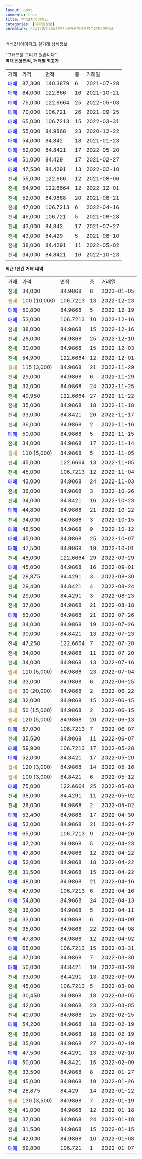 ```yaml
---
layout: post
comments: true
title: 백석2차아이파크
categories: [아파트정보]
permalink: /apt/충청남도천안시서북구백석동백석2차아이파크
---
```


백석2차아이파크 실거래 상세정보

<script type="text/javascript">
  google.charts.load('current', {'packages':['line', 'corechart']});
  google.charts.setOnLoadCallback(drawChart);

  function drawChart() {
    var data = new google.visualization.DataTable();
    data.addColumn('date', '거래일');
    data.addColumn('number', "매매");
    data.addColumn('number', "전세");
    data.addColumn('number', "전매");

    data.addRows([[new Date(Date.parse("2023-01-05")), null, 34000, null], [new Date(Date.parse("2022-12-23")), null, null, null], [new Date(Date.parse("2022-12-19")), 50800, null, null], [new Date(Date.parse("2022-12-16")), 53000, null, null], [new Date(Date.parse("2022-12-16")), null, 38000, null], [new Date(Date.parse("2022-12-10")), null, 28000, null], [new Date(Date.parse("2022-12-03")), null, 30000, null], [new Date(Date.parse("2022-12-01")), null, 54900, null], [new Date(Date.parse("2022-11-29")), null, null, null], [new Date(Date.parse("2022-11-29")), null, 29000, null], [new Date(Date.parse("2022-11-25")), null, 32000, null], [new Date(Date.parse("2022-11-22")), null, 40950, null], [new Date(Date.parse("2022-11-18")), null, 35000, null], [new Date(Date.parse("2022-11-17")), null, 33000, null], [new Date(Date.parse("2022-11-16")), null, 36000, null], [new Date(Date.parse("2022-11-15")), 50000, null, null], [new Date(Date.parse("2022-11-14")), null, 34000, null], [new Date(Date.parse("2022-11-05")), null, null, null], [new Date(Date.parse("2022-11-05")), null, 45000, null], [new Date(Date.parse("2022-11-04")), null, 45000, null], [new Date(Date.parse("2022-11-03")), 43000, null, null], [new Date(Date.parse("2022-10-26")), null, 36000, null], [new Date(Date.parse("2022-10-23")), null, 34000, null], [new Date(Date.parse("2022-10-22")), 44800, null, null], [new Date(Date.parse("2022-10-15")), null, 34000, null], [new Date(Date.parse("2022-10-12")), 48500, null, null], [new Date(Date.parse("2022-10-07")), 45000, null, null], [new Date(Date.parse("2022-10-01")), 47500, null, null], [new Date(Date.parse("2022-09-29")), null, 48000, null], [new Date(Date.parse("2022-09-01")), 45000, null, null], [new Date(Date.parse("2022-08-30")), null, 28875, null], [new Date(Date.parse("2022-08-24")), null, 29400, null], [new Date(Date.parse("2022-08-23")), null, 29000, null], [new Date(Date.parse("2022-08-18")), null, 37000, null], [new Date(Date.parse("2022-07-26")), 53000, null, null], [new Date(Date.parse("2022-07-26")), null, 34000, null], [new Date(Date.parse("2022-07-23")), null, 30000, null], [new Date(Date.parse("2022-07-20")), null, 47250, null], [new Date(Date.parse("2022-07-20")), null, 34000, null], [new Date(Date.parse("2022-07-16")), null, 34000, null], [new Date(Date.parse("2022-07-04")), null, null, null], [new Date(Date.parse("2022-06-25")), null, 33000, null], [new Date(Date.parse("2022-06-22")), null, null, null], [new Date(Date.parse("2022-06-15")), null, 32000, null], [new Date(Date.parse("2022-06-15")), null, null, null], [new Date(Date.parse("2022-06-13")), null, null, null], [new Date(Date.parse("2022-06-07")), 57000, null, null], [new Date(Date.parse("2022-06-07")), null, 35500, null], [new Date(Date.parse("2022-05-28")), 59900, null, null], [new Date(Date.parse("2022-05-20")), 52000, null, null], [new Date(Date.parse("2022-05-16")), null, null, null], [new Date(Date.parse("2022-05-12")), null, null, null], [new Date(Date.parse("2022-05-03")), 75000, null, null], [new Date(Date.parse("2022-05-02")), null, 38000, null], [new Date(Date.parse("2022-05-02")), null, 26000, null], [new Date(Date.parse("2022-04-30")), 53400, null, null], [new Date(Date.parse("2022-04-27")), 53000, null, null], [new Date(Date.parse("2022-04-26")), 65000, null, null], [new Date(Date.parse("2022-04-23")), 47200, null, null], [new Date(Date.parse("2022-04-22")), 47800, null, null], [new Date(Date.parse("2022-04-22")), 52000, null, null], [new Date(Date.parse("2022-04-22")), null, 31500, null], [new Date(Date.parse("2022-04-16")), 48000, null, null], [new Date(Date.parse("2022-04-16")), null, 47000, null], [new Date(Date.parse("2022-04-13")), 54800, null, null], [new Date(Date.parse("2022-04-11")), null, 36000, null], [new Date(Date.parse("2022-04-09")), null, 33000, null], [new Date(Date.parse("2022-04-08")), null, 35000, null], [new Date(Date.parse("2022-04-02")), 47800, null, null], [new Date(Date.parse("2022-03-31")), 65000, null, null], [new Date(Date.parse("2022-03-30")), null, 37000, null], [new Date(Date.parse("2022-03-28")), 50000, null, null], [new Date(Date.parse("2022-03-09")), null, 33000, null], [new Date(Date.parse("2022-03-08")), null, 45000, null], [new Date(Date.parse("2022-03-05")), null, 30450, null], [new Date(Date.parse("2022-03-05")), null, 42000, null], [new Date(Date.parse("2022-02-25")), null, 40000, null], [new Date(Date.parse("2022-02-19")), 54200, null, null], [new Date(Date.parse("2022-02-19")), null, 36000, null], [new Date(Date.parse("2022-02-19")), null, 35000, null], [new Date(Date.parse("2022-02-10")), 47500, null, null], [new Date(Date.parse("2022-02-09")), 50000, null, null], [new Date(Date.parse("2022-01-27")), null, 33500, null], [new Date(Date.parse("2022-01-26")), null, 45000, null], [new Date(Date.parse("2022-01-22")), null, 28875, null], [new Date(Date.parse("2022-01-19")), null, null, null], [new Date(Date.parse("2022-01-18")), null, 41000, null], [new Date(Date.parse("2022-01-18")), null, 37000, null], [new Date(Date.parse("2022-01-15")), null, 31500, null], [new Date(Date.parse("2022-01-08")), null, 42000, null], [new Date(Date.parse("2022-01-07")), 59800, null, null]]);

    var options = {
      hAxis: {
        format: 'yyyy/MM/dd'
      },    
      lineWidth: 0,
      pointsVisible: true,    
      title: '최근 1년간 유형별 실거래가 분포',
      legend: { position: 'bottom' }
    };

    var formatter = new google.visualization.NumberFormat({pattern:'###,###'} );
    formatter.format(data, 1);
    formatter.format(data, 2);
    
    setTimeout(function() {
        var chart = new google.visualization.LineChart(document.getElementById('columnchart_material'));
        chart.draw(data, (options));
        document.getElementById('loading').style.display = 'none';
    }, 200);
  }
</script>


<div id="loading" style="z-index:20; display: block; margin-left: 0px">"그래프를 그리고 있습니다"</div>
<div id="columnchart_material" style="width: 95%; margin-left: 0px; display: block"></div>
<!-- contents start -->
<b>역대 전용면적, 거래별 최고가</b>
<table class="sortable">
    <tr>
      <td>거래</td>
      <td>가격</td>
      <td>면적</td>
      <td>층</td>
      <td>거래일</td>
    </tr>
        <tr>
          <td><a style="color: blue">매매</a></td>
          <td>87,300</td>
          <td>140.3879</td>
          <td>6</td>
          <td>2021-07-28</td>
        </tr>            <tr>
          <td><a style="color: blue">매매</a></td>
          <td>84,000</td>
          <td>122.666</td>
          <td>16</td>
          <td>2021-10-21</td>
        </tr>            <tr>
          <td><a style="color: blue">매매</a></td>
          <td>75,000</td>
          <td>122.6664</td>
          <td>25</td>
          <td>2022-05-03</td>
        </tr>            <tr>
          <td><a style="color: blue">매매</a></td>
          <td>70,000</td>
          <td>106.721</td>
          <td>26</td>
          <td>2021-09-25</td>
        </tr>            <tr>
          <td><a style="color: blue">매매</a></td>
          <td>65,000</td>
          <td>106.7213</td>
          <td>15</td>
          <td>2022-03-31</td>
        </tr>            <tr>
          <td><a style="color: blue">매매</a></td>
          <td>55,000</td>
          <td>84.9868</td>
          <td>23</td>
          <td>2020-12-22</td>
        </tr>            <tr>
          <td><a style="color: blue">매매</a></td>
          <td>54,000</td>
          <td>84.842</td>
          <td>18</td>
          <td>2021-01-23</td>
        </tr>            <tr>
          <td><a style="color: blue">매매</a></td>
          <td>52,000</td>
          <td>84.8421</td>
          <td>17</td>
          <td>2022-05-20</td>
        </tr>            <tr>
          <td><a style="color: blue">매매</a></td>
          <td>51,000</td>
          <td>84.429</td>
          <td>17</td>
          <td>2021-02-27</td>
        </tr>            <tr>
          <td><a style="color: blue">매매</a></td>
          <td>47,500</td>
          <td>84.4291</td>
          <td>13</td>
          <td>2022-02-10</td>
        </tr>        
        <tr>
              <td><a style="color: darkgreen">전세</a></td>
              <td>55,000</td>
              <td>122.666</td>
              <td>12</td>
              <td>2021-08-06</td>
            </tr>            <tr>
              <td><a style="color: darkgreen">전세</a></td>
              <td>54,900</td>
              <td>122.6664</td>
              <td>12</td>
              <td>2022-12-01</td>
            </tr>            <tr>
              <td><a style="color: darkgreen">전세</a></td>
              <td>52,000</td>
              <td>84.9868</td>
              <td>20</td>
              <td>2021-08-21</td>
            </tr>            <tr>
              <td><a style="color: darkgreen">전세</a></td>
              <td>47,000</td>
              <td>106.7213</td>
              <td>6</td>
              <td>2022-04-16</td>
            </tr>            <tr>
              <td><a style="color: darkgreen">전세</a></td>
              <td>46,000</td>
              <td>106.721</td>
              <td>5</td>
              <td>2021-08-28</td>
            </tr>            <tr>
              <td><a style="color: darkgreen">전세</a></td>
              <td>43,000</td>
              <td>84.842</td>
              <td>17</td>
              <td>2021-07-27</td>
            </tr>            <tr>
              <td><a style="color: darkgreen">전세</a></td>
              <td>43,000</td>
              <td>84.429</td>
              <td>5</td>
              <td>2021-08-10</td>
            </tr>            <tr>
              <td><a style="color: darkgreen">전세</a></td>
              <td>38,000</td>
              <td>84.4291</td>
              <td>11</td>
              <td>2022-05-02</td>
            </tr>            <tr>
              <td><a style="color: darkgreen">전세</a></td>
              <td>34,000</td>
              <td>84.8421</td>
              <td>16</td>
              <td>2022-10-23</td>
            </tr>        
    
</table>

<b>최근 1년간 거래 내역</b>

<table class="sortable">
    <tr>
      <td>거래</td>
      <td>가격</td>
      <td>면적</td>
      <td>층</td>
      <td>거래일</td>
    </tr>
    <tr>
      <td><a style="color: darkgreen">전세</a></td>
      <td>34,000</td>
      <td>84.9868</td>
      <td>8</td>
      <td>2023-01-05</td>
    </tr>          <tr>
      <td><a style="color: darkgoldenrod">월세</a></td>
      <td>100 (10,000)</td>
      <td>106.7213</td>
      <td>13</td>
      <td>2022-12-23</td>
    </tr>          <tr>
      <td><a style="color: blue">매매</a></td>
      <td>50,800</td>
      <td>84.9868</td>
      <td>5</td>
      <td>2022-12-19</td>
    </tr>          <tr>
      <td><a style="color: blue">매매</a></td>
      <td>53,000</td>
      <td>106.7213</td>
      <td>10</td>
      <td>2022-12-16</td>
    </tr>          <tr>
      <td><a style="color: darkgreen">전세</a></td>
      <td>38,000</td>
      <td>84.9868</td>
      <td>15</td>
      <td>2022-12-16</td>
    </tr>          <tr>
      <td><a style="color: darkgreen">전세</a></td>
      <td>28,000</td>
      <td>84.9868</td>
      <td>25</td>
      <td>2022-12-10</td>
    </tr>          <tr>
      <td><a style="color: darkgreen">전세</a></td>
      <td>30,000</td>
      <td>84.9868</td>
      <td>15</td>
      <td>2022-12-03</td>
    </tr>          <tr>
      <td><a style="color: darkgreen">전세</a></td>
      <td>54,900</td>
      <td>122.6664</td>
      <td>12</td>
      <td>2022-12-01</td>
    </tr>          <tr>
      <td><a style="color: darkgoldenrod">월세</a></td>
      <td>115 (3,000)</td>
      <td>84.9868</td>
      <td>21</td>
      <td>2022-11-29</td>
    </tr>          <tr>
      <td><a style="color: darkgreen">전세</a></td>
      <td>29,000</td>
      <td>84.9868</td>
      <td>6</td>
      <td>2022-11-29</td>
    </tr>          <tr>
      <td><a style="color: darkgreen">전세</a></td>
      <td>32,000</td>
      <td>84.9868</td>
      <td>24</td>
      <td>2022-11-25</td>
    </tr>          <tr>
      <td><a style="color: darkgreen">전세</a></td>
      <td>40,950</td>
      <td>122.6664</td>
      <td>27</td>
      <td>2022-11-22</td>
    </tr>          <tr>
      <td><a style="color: darkgreen">전세</a></td>
      <td>35,000</td>
      <td>84.9868</td>
      <td>18</td>
      <td>2022-11-18</td>
    </tr>          <tr>
      <td><a style="color: darkgreen">전세</a></td>
      <td>33,000</td>
      <td>84.8421</td>
      <td>26</td>
      <td>2022-11-17</td>
    </tr>          <tr>
      <td><a style="color: darkgreen">전세</a></td>
      <td>36,000</td>
      <td>84.9868</td>
      <td>2</td>
      <td>2022-11-16</td>
    </tr>          <tr>
      <td><a style="color: blue">매매</a></td>
      <td>50,000</td>
      <td>84.9868</td>
      <td>5</td>
      <td>2022-11-15</td>
    </tr>          <tr>
      <td><a style="color: darkgreen">전세</a></td>
      <td>34,000</td>
      <td>84.9868</td>
      <td>17</td>
      <td>2022-11-14</td>
    </tr>          <tr>
      <td><a style="color: darkgoldenrod">월세</a></td>
      <td>110 (5,000)</td>
      <td>84.9868</td>
      <td>5</td>
      <td>2022-11-05</td>
    </tr>          <tr>
      <td><a style="color: darkgreen">전세</a></td>
      <td>45,000</td>
      <td>122.6664</td>
      <td>13</td>
      <td>2022-11-05</td>
    </tr>          <tr>
      <td><a style="color: darkgreen">전세</a></td>
      <td>45,000</td>
      <td>106.7213</td>
      <td>12</td>
      <td>2022-11-04</td>
    </tr>          <tr>
      <td><a style="color: blue">매매</a></td>
      <td>43,000</td>
      <td>84.9868</td>
      <td>24</td>
      <td>2022-11-03</td>
    </tr>          <tr>
      <td><a style="color: darkgreen">전세</a></td>
      <td>36,000</td>
      <td>84.9868</td>
      <td>3</td>
      <td>2022-10-26</td>
    </tr>          <tr>
      <td><a style="color: darkgreen">전세</a></td>
      <td>34,000</td>
      <td>84.8421</td>
      <td>16</td>
      <td>2022-10-23</td>
    </tr>          <tr>
      <td><a style="color: blue">매매</a></td>
      <td>44,800</td>
      <td>84.9868</td>
      <td>21</td>
      <td>2022-10-22</td>
    </tr>          <tr>
      <td><a style="color: darkgreen">전세</a></td>
      <td>34,000</td>
      <td>84.9868</td>
      <td>3</td>
      <td>2022-10-15</td>
    </tr>          <tr>
      <td><a style="color: blue">매매</a></td>
      <td>48,500</td>
      <td>84.9868</td>
      <td>9</td>
      <td>2022-10-12</td>
    </tr>          <tr>
      <td><a style="color: blue">매매</a></td>
      <td>45,000</td>
      <td>84.9868</td>
      <td>25</td>
      <td>2022-10-07</td>
    </tr>          <tr>
      <td><a style="color: blue">매매</a></td>
      <td>47,500</td>
      <td>84.9868</td>
      <td>19</td>
      <td>2022-10-01</td>
    </tr>          <tr>
      <td><a style="color: darkgreen">전세</a></td>
      <td>48,000</td>
      <td>122.6664</td>
      <td>29</td>
      <td>2022-09-29</td>
    </tr>          <tr>
      <td><a style="color: blue">매매</a></td>
      <td>45,000</td>
      <td>84.9868</td>
      <td>16</td>
      <td>2022-09-01</td>
    </tr>          <tr>
      <td><a style="color: darkgreen">전세</a></td>
      <td>28,875</td>
      <td>84.4291</td>
      <td>3</td>
      <td>2022-08-30</td>
    </tr>          <tr>
      <td><a style="color: darkgreen">전세</a></td>
      <td>29,400</td>
      <td>84.8421</td>
      <td>4</td>
      <td>2022-08-24</td>
    </tr>          <tr>
      <td><a style="color: darkgreen">전세</a></td>
      <td>29,000</td>
      <td>84.4291</td>
      <td>3</td>
      <td>2022-08-23</td>
    </tr>          <tr>
      <td><a style="color: darkgreen">전세</a></td>
      <td>37,000</td>
      <td>84.9868</td>
      <td>21</td>
      <td>2022-08-18</td>
    </tr>          <tr>
      <td><a style="color: blue">매매</a></td>
      <td>53,000</td>
      <td>84.9868</td>
      <td>21</td>
      <td>2022-07-26</td>
    </tr>          <tr>
      <td><a style="color: darkgreen">전세</a></td>
      <td>34,000</td>
      <td>84.9868</td>
      <td>19</td>
      <td>2022-07-26</td>
    </tr>          <tr>
      <td><a style="color: darkgreen">전세</a></td>
      <td>30,000</td>
      <td>84.8421</td>
      <td>13</td>
      <td>2022-07-23</td>
    </tr>          <tr>
      <td><a style="color: darkgreen">전세</a></td>
      <td>47,250</td>
      <td>122.6664</td>
      <td>7</td>
      <td>2022-07-20</td>
    </tr>          <tr>
      <td><a style="color: darkgreen">전세</a></td>
      <td>34,000</td>
      <td>84.9868</td>
      <td>11</td>
      <td>2022-07-20</td>
    </tr>          <tr>
      <td><a style="color: darkgreen">전세</a></td>
      <td>34,000</td>
      <td>84.9868</td>
      <td>13</td>
      <td>2022-07-16</td>
    </tr>          <tr>
      <td><a style="color: darkgoldenrod">월세</a></td>
      <td>110 (5,000)</td>
      <td>84.9868</td>
      <td>23</td>
      <td>2022-07-04</td>
    </tr>          <tr>
      <td><a style="color: darkgreen">전세</a></td>
      <td>33,000</td>
      <td>84.9868</td>
      <td>6</td>
      <td>2022-06-25</td>
    </tr>          <tr>
      <td><a style="color: darkgoldenrod">월세</a></td>
      <td>30 (20,000)</td>
      <td>84.9868</td>
      <td>2</td>
      <td>2022-06-22</td>
    </tr>          <tr>
      <td><a style="color: darkgreen">전세</a></td>
      <td>32,000</td>
      <td>84.9868</td>
      <td>15</td>
      <td>2022-06-15</td>
    </tr>          <tr>
      <td><a style="color: darkgoldenrod">월세</a></td>
      <td>50 (15,000)</td>
      <td>84.9868</td>
      <td>2</td>
      <td>2022-06-15</td>
    </tr>          <tr>
      <td><a style="color: darkgoldenrod">월세</a></td>
      <td>120 (5,000)</td>
      <td>84.9868</td>
      <td>20</td>
      <td>2022-06-13</td>
    </tr>          <tr>
      <td><a style="color: blue">매매</a></td>
      <td>57,000</td>
      <td>106.7213</td>
      <td>7</td>
      <td>2022-06-07</td>
    </tr>          <tr>
      <td><a style="color: darkgreen">전세</a></td>
      <td>35,500</td>
      <td>84.9868</td>
      <td>11</td>
      <td>2022-06-07</td>
    </tr>          <tr>
      <td><a style="color: blue">매매</a></td>
      <td>59,900</td>
      <td>106.7213</td>
      <td>17</td>
      <td>2022-05-28</td>
    </tr>          <tr>
      <td><a style="color: blue">매매</a></td>
      <td>52,000</td>
      <td>84.8421</td>
      <td>17</td>
      <td>2022-05-20</td>
    </tr>          <tr>
      <td><a style="color: darkgoldenrod">월세</a></td>
      <td>120 (3,000)</td>
      <td>84.9868</td>
      <td>14</td>
      <td>2022-05-16</td>
    </tr>          <tr>
      <td><a style="color: darkgoldenrod">월세</a></td>
      <td>100 (3,000)</td>
      <td>84.8421</td>
      <td>6</td>
      <td>2022-05-12</td>
    </tr>          <tr>
      <td><a style="color: blue">매매</a></td>
      <td>75,000</td>
      <td>122.6664</td>
      <td>25</td>
      <td>2022-05-03</td>
    </tr>          <tr>
      <td><a style="color: darkgreen">전세</a></td>
      <td>38,000</td>
      <td>84.4291</td>
      <td>11</td>
      <td>2022-05-02</td>
    </tr>          <tr>
      <td><a style="color: darkgreen">전세</a></td>
      <td>26,000</td>
      <td>84.9868</td>
      <td>2</td>
      <td>2022-05-02</td>
    </tr>          <tr>
      <td><a style="color: blue">매매</a></td>
      <td>53,400</td>
      <td>84.9868</td>
      <td>17</td>
      <td>2022-04-30</td>
    </tr>          <tr>
      <td><a style="color: blue">매매</a></td>
      <td>53,000</td>
      <td>84.9868</td>
      <td>21</td>
      <td>2022-04-27</td>
    </tr>          <tr>
      <td><a style="color: blue">매매</a></td>
      <td>65,000</td>
      <td>106.7213</td>
      <td>9</td>
      <td>2022-04-26</td>
    </tr>          <tr>
      <td><a style="color: blue">매매</a></td>
      <td>47,200</td>
      <td>84.9868</td>
      <td>5</td>
      <td>2022-04-23</td>
    </tr>          <tr>
      <td><a style="color: blue">매매</a></td>
      <td>47,800</td>
      <td>84.9868</td>
      <td>12</td>
      <td>2022-04-22</td>
    </tr>          <tr>
      <td><a style="color: blue">매매</a></td>
      <td>52,000</td>
      <td>84.9868</td>
      <td>18</td>
      <td>2022-04-22</td>
    </tr>          <tr>
      <td><a style="color: darkgreen">전세</a></td>
      <td>31,500</td>
      <td>84.9868</td>
      <td>15</td>
      <td>2022-04-22</td>
    </tr>          <tr>
      <td><a style="color: blue">매매</a></td>
      <td>48,000</td>
      <td>84.9868</td>
      <td>21</td>
      <td>2022-04-16</td>
    </tr>          <tr>
      <td><a style="color: darkgreen">전세</a></td>
      <td>47,000</td>
      <td>106.7213</td>
      <td>6</td>
      <td>2022-04-16</td>
    </tr>          <tr>
      <td><a style="color: blue">매매</a></td>
      <td>54,800</td>
      <td>84.9868</td>
      <td>24</td>
      <td>2022-04-13</td>
    </tr>          <tr>
      <td><a style="color: darkgreen">전세</a></td>
      <td>36,000</td>
      <td>84.9868</td>
      <td>5</td>
      <td>2022-04-11</td>
    </tr>          <tr>
      <td><a style="color: darkgreen">전세</a></td>
      <td>33,000</td>
      <td>84.9868</td>
      <td>6</td>
      <td>2022-04-09</td>
    </tr>          <tr>
      <td><a style="color: darkgreen">전세</a></td>
      <td>35,000</td>
      <td>84.9868</td>
      <td>22</td>
      <td>2022-04-08</td>
    </tr>          <tr>
      <td><a style="color: blue">매매</a></td>
      <td>47,800</td>
      <td>84.9868</td>
      <td>12</td>
      <td>2022-04-02</td>
    </tr>          <tr>
      <td><a style="color: blue">매매</a></td>
      <td>65,000</td>
      <td>106.7213</td>
      <td>15</td>
      <td>2022-03-31</td>
    </tr>          <tr>
      <td><a style="color: darkgreen">전세</a></td>
      <td>37,000</td>
      <td>84.9868</td>
      <td>7</td>
      <td>2022-03-30</td>
    </tr>          <tr>
      <td><a style="color: blue">매매</a></td>
      <td>50,000</td>
      <td>84.8421</td>
      <td>19</td>
      <td>2022-03-28</td>
    </tr>          <tr>
      <td><a style="color: darkgreen">전세</a></td>
      <td>33,000</td>
      <td>84.4291</td>
      <td>13</td>
      <td>2022-03-09</td>
    </tr>          <tr>
      <td><a style="color: darkgreen">전세</a></td>
      <td>45,000</td>
      <td>106.7213</td>
      <td>5</td>
      <td>2022-03-08</td>
    </tr>          <tr>
      <td><a style="color: darkgreen">전세</a></td>
      <td>30,450</td>
      <td>84.9868</td>
      <td>18</td>
      <td>2022-03-05</td>
    </tr>          <tr>
      <td><a style="color: darkgreen">전세</a></td>
      <td>42,000</td>
      <td>84.9868</td>
      <td>23</td>
      <td>2022-03-05</td>
    </tr>          <tr>
      <td><a style="color: darkgreen">전세</a></td>
      <td>40,000</td>
      <td>84.9868</td>
      <td>25</td>
      <td>2022-02-25</td>
    </tr>          <tr>
      <td><a style="color: blue">매매</a></td>
      <td>54,200</td>
      <td>84.9868</td>
      <td>18</td>
      <td>2022-02-19</td>
    </tr>          <tr>
      <td><a style="color: darkgreen">전세</a></td>
      <td>36,000</td>
      <td>84.9868</td>
      <td>18</td>
      <td>2022-02-19</td>
    </tr>          <tr>
      <td><a style="color: darkgreen">전세</a></td>
      <td>35,000</td>
      <td>84.9868</td>
      <td>27</td>
      <td>2022-02-19</td>
    </tr>          <tr>
      <td><a style="color: blue">매매</a></td>
      <td>47,500</td>
      <td>84.4291</td>
      <td>13</td>
      <td>2022-02-10</td>
    </tr>          <tr>
      <td><a style="color: blue">매매</a></td>
      <td>50,000</td>
      <td>84.8421</td>
      <td>15</td>
      <td>2022-02-09</td>
    </tr>          <tr>
      <td><a style="color: darkgreen">전세</a></td>
      <td>33,500</td>
      <td>84.9868</td>
      <td>8</td>
      <td>2022-01-27</td>
    </tr>          <tr>
      <td><a style="color: darkgreen">전세</a></td>
      <td>45,000</td>
      <td>84.9868</td>
      <td>19</td>
      <td>2022-01-26</td>
    </tr>          <tr>
      <td><a style="color: darkgreen">전세</a></td>
      <td>28,875</td>
      <td>84.429</td>
      <td>14</td>
      <td>2022-01-22</td>
    </tr>          <tr>
      <td><a style="color: darkgoldenrod">월세</a></td>
      <td>130 (3,500)</td>
      <td>84.9868</td>
      <td>7</td>
      <td>2022-01-19</td>
    </tr>          <tr>
      <td><a style="color: darkgreen">전세</a></td>
      <td>41,000</td>
      <td>84.9868</td>
      <td>12</td>
      <td>2022-01-18</td>
    </tr>          <tr>
      <td><a style="color: darkgreen">전세</a></td>
      <td>37,000</td>
      <td>84.9868</td>
      <td>24</td>
      <td>2022-01-18</td>
    </tr>          <tr>
      <td><a style="color: darkgreen">전세</a></td>
      <td>31,500</td>
      <td>84.9868</td>
      <td>15</td>
      <td>2022-01-15</td>
    </tr>          <tr>
      <td><a style="color: darkgreen">전세</a></td>
      <td>42,000</td>
      <td>84.9868</td>
      <td>10</td>
      <td>2022-01-08</td>
    </tr>          <tr>
      <td><a style="color: blue">매매</a></td>
      <td>59,800</td>
      <td>106.721</td>
      <td>1</td>
      <td>2022-01-07</td>
    </tr>      </table>
<!-- contents end -->    

